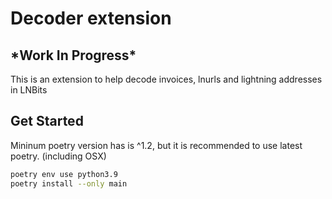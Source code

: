 <h1>Decoder extension</h1>
<h2>*Work In Progress*</h2>
This is an extension to help decode invoices, lnurls and lightning addresses in LNBits

## Get Started 

Mininum poetry version has is ^1.2, but it is recommended to use latest poetry. (including OSX)

```sh
poetry env use python3.9
poetry install --only main
```
